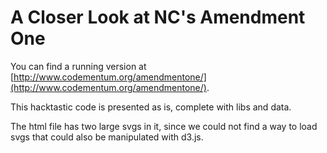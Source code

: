 A Closer Look at NC's Amendment One
=======

You can find a running version at [http://www.codementum.org/amendmentone/](http://www.codementum.org/amendmentone/).

This hacktastic code is presented as is, complete with libs and data. 

The html file has two large svgs in it, since we could not find a way to load svgs that could also be manipulated with d3.js.


